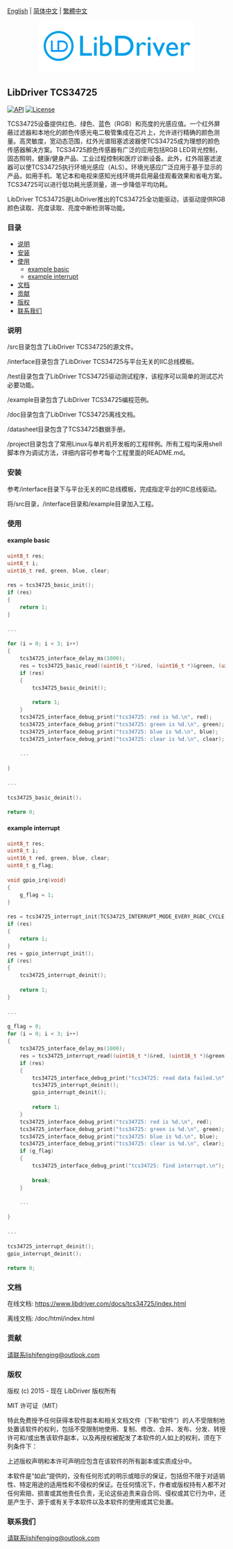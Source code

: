 [English](/README.md) | [ 简体中文](/README_zh-Hans.md) | [繁體中文](/README_zh-Hant.md)

<div align=center>
<img src="/doc/image/logo.png"/>
</div>

## LibDriver TCS34725

[![API](https://img.shields.io/badge/api-reference-blue)](https://www.libdriver.com/docs/tcs34725/index.html) [![License](https://img.shields.io/badge/license-MIT-brightgreen.svg)](/LICENSE)

TCS34725设备提供红色、绿色、蓝色（RGB）和亮度的光感应值。一个红外屏蔽过滤器和本地化的颜色传感光电二极管集成在芯片上，允许进行精确的颜色测量。高灵敏度，宽动态范围，红外光谱阻塞滤波器使TCS34725成为理想的颜色传感器解决方案。TCS34725颜色传感器有广泛的应用包括RGB LED背光控制，固态照明，健康/健身产品、工业过程控制和医疗诊断设备。此外，红外阻塞滤波器可以使TCS34725执行环境光感应（ALS）。环境光感应广泛应用于基于显示的产品，如用手机、笔记本和电视来感知光线环境并启用最佳观看效果和省电方案。TCS34725可以进行低功耗光感测量，进一步降低平均功耗。

LibDriver TCS34725是LibDriver推出的TCS34725全功能驱动，该驱动提供RGB颜色读取、亮度读取、亮度中断检测等功能。

### 目录

  - [说明](#说明)
  - [安装](#安装)
  - [使用](#使用)
    - [example basic](#example-basic)
    - [example interrupt](#example-interrupt)
  - [文档](#文档)
  - [贡献](#贡献)
  - [版权](#版权)
  - [联系我们](#联系我们)

### 说明

/src目录包含了LibDriver TCS34725的源文件。

/interface目录包含了LibDriver TCS34725与平台无关的IIC总线模板。

/test目录包含了LibDriver TCS34725驱动测试程序，该程序可以简单的测试芯片必要功能。

/example目录包含了LibDriver TCS34725编程范例。

/doc目录包含了LibDriver TCS34725离线文档。

/datasheet目录包含了TCS34725数据手册。

/project目录包含了常用Linux与单片机开发板的工程样例。所有工程均采用shell脚本作为调试方法，详细内容可参考每个工程里面的README.md。

### 安装

参考/interface目录下与平台无关的IIC总线模板，完成指定平台的IIC总线驱动。

将/src目录，/interface目录和/example目录加入工程。

### 使用

#### example basic

```C
uint8_t res;
uint8_t i;
uint16_t red, green, blue, clear;

res = tcs34725_basic_init();
if (res)
{
    return 1;
}

...

for (i = 0; i < 3; i++)
{
    tcs34725_interface_delay_ms(1000);
    res = tcs34725_basic_read((uint16_t *)&red, (uint16_t *)&green, (uint16_t *)&blue, (uint16_t *)&clear);
    if (res)
    {
        tcs34725_basic_deinit();

        return 1;
    }
    tcs34725_interface_debug_print("tcs34725: red is %d.\n", red);
    tcs34725_interface_debug_print("tcs34725: green is %d.\n", green);
    tcs34725_interface_debug_print("tcs34725: blue is %d.\n", blue);
    tcs34725_interface_debug_print("tcs34725: clear is %d.\n", clear);
    
    ...
    
}

...

tcs34725_basic_deinit();

return 0;
```

#### example interrupt

```C
uint8_t res;
uint8_t i;
uint16_t red, green, blue, clear;
uint8_t g_flag;

void gpio_irq(void)
{
    g_flag = 1;
}

res = tcs34725_interrupt_init(TCS34725_INTERRUPT_MODE_EVERY_RGBC_CYCLE, 10, 100);
if (res)
{
    return 1;
}
res = gpio_interrupt_init();
if (res)
{
    tcs34725_interrupt_deinit();

    return 1;
}

...

g_flag = 0;
for (i = 0; i < 3; i++)
{
    tcs34725_interface_delay_ms(1000);
    res = tcs34725_interrupt_read((uint16_t *)&red, (uint16_t *)&green, (uint16_t *)&blue, (uint16_t *)&clear);
    if (res)
    {
        tcs34725_interface_debug_print("tcs34725: read data failed.\n");
        tcs34725_interrupt_deinit();
        gpio_interrupt_deinit();

        return 1;
    }
    tcs34725_interface_debug_print("tcs34725: red is %d.\n", red);
    tcs34725_interface_debug_print("tcs34725: green is %d.\n", green);
    tcs34725_interface_debug_print("tcs34725: blue is %d.\n", blue);
    tcs34725_interface_debug_print("tcs34725: clear is %d.\n", clear);
    if (g_flag)
    {
        tcs34725_interface_debug_print("tcs34725: find interrupt.\n");

        break;
    }
    
    ...
    
}

...

tcs34725_interrupt_deinit();
gpio_interrupt_deinit();

return 0;
```

### 文档

在线文档: https://www.libdriver.com/docs/tcs34725/index.html

离线文档: /doc/html/index.html

### 贡献

请联系lishifenging@outlook.com

### 版权

版权 (c) 2015 - 现在 LibDriver 版权所有

MIT 许可证（MIT）

特此免费授予任何获得本软件副本和相关文档文件（下称“软件”）的人不受限制地处置该软件的权利，包括不受限制地使用、复制、修改、合并、发布、分发、转授许可和/或出售该软件副本，以及再授权被配发了本软件的人如上的权利，须在下列条件下：

上述版权声明和本许可声明应包含在该软件的所有副本或实质成分中。

本软件是“如此”提供的，没有任何形式的明示或暗示的保证，包括但不限于对适销性、特定用途的适用性和不侵权的保证。在任何情况下，作者或版权持有人都不对任何索赔、损害或其他责任负责，无论这些追责来自合同、侵权或其它行为中，还是产生于、源于或有关于本软件以及本软件的使用或其它处置。

### 联系我们

请联系lishifenging@outlook.com